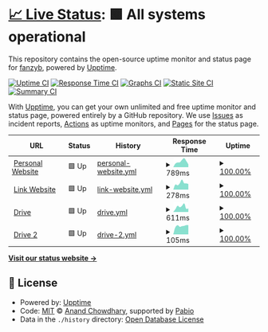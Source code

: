 # [📈 Live Status](https://status.fan.my.id): <!--live status--> **🟩 All systems operational**

This repository contains the open-source uptime monitor and status page for [fanzyb](https://status.fan.my.id), powered by [Upptime](https://github.com/upptime/upptime).

[![Uptime CI](https://github.com/fanzyb/upptime/workflows/Uptime%20CI/badge.svg)](https://github.com/fanzyb/upptime/actions?query=workflow%3A%22Uptime+CI%22)
[![Response Time CI](https://github.com/fanzyb/upptime/workflows/Response%20Time%20CI/badge.svg)](https://github.com/fanzyb/upptime/actions?query=workflow%3A%22Response+Time+CI%22)
[![Graphs CI](https://github.com/fanzyb/upptime/workflows/Graphs%20CI/badge.svg)](https://github.com/fanzyb/upptime/actions?query=workflow%3A%22Graphs+CI%22)
[![Static Site CI](https://github.com/fanzyb/upptime/workflows/Static%20Site%20CI/badge.svg)](https://github.com/fanzyb/upptime/actions?query=workflow%3A%22Static+Site+CI%22)
[![Summary CI](https://github.com/fanzyb/upptime/workflows/Summary%20CI/badge.svg)](https://github.com/fanzyb/upptime/actions?query=workflow%3A%22Summary+CI%22)

With [Upptime](https://upptime.js.org), you can get your own unlimited and free uptime monitor and status page, powered entirely by a GitHub repository. We use [Issues](https://github.com/fanzyb/upptime/issues) as incident reports, [Actions](https://github.com/fanzyb/upptime/actions) as uptime monitors, and [Pages](https://status.fan.my.id) for the status page.

<!--start: status pages-->
<!-- This summary is generated by Upptime (https://github.com/upptime/upptime) -->
<!-- Do not edit this manually, your changes will be overwritten -->
<!-- prettier-ignore -->
| URL | Status | History | Response Time | Uptime |
| --- | ------ | ------- | ------------- | ------ |
| <img alt="" src="https://icons.duckduckgo.com/ip3/fan.my.id.ico" height="13"> [Personal Website](https://fan.my.id) | 🟩 Up | [personal-website.yml](https://github.com/fanzyb/upptime/commits/HEAD/history/personal-website.yml) | <details><summary><img alt="Response time graph" src="./graphs/personal-website/response-time-week.png" height="20"> 789ms</summary><br><a href="https://status.fan.my.id/history/personal-website"><img alt="Response time 585" src="https://img.shields.io/endpoint?url=https%3A%2F%2Fraw.githubusercontent.com%2Ffanzyb%2Fupptime%2FHEAD%2Fapi%2Fpersonal-website%2Fresponse-time.json"></a><br><a href="https://status.fan.my.id/history/personal-website"><img alt="24-hour response time 742" src="https://img.shields.io/endpoint?url=https%3A%2F%2Fraw.githubusercontent.com%2Ffanzyb%2Fupptime%2FHEAD%2Fapi%2Fpersonal-website%2Fresponse-time-day.json"></a><br><a href="https://status.fan.my.id/history/personal-website"><img alt="7-day response time 789" src="https://img.shields.io/endpoint?url=https%3A%2F%2Fraw.githubusercontent.com%2Ffanzyb%2Fupptime%2FHEAD%2Fapi%2Fpersonal-website%2Fresponse-time-week.json"></a><br><a href="https://status.fan.my.id/history/personal-website"><img alt="30-day response time 622" src="https://img.shields.io/endpoint?url=https%3A%2F%2Fraw.githubusercontent.com%2Ffanzyb%2Fupptime%2FHEAD%2Fapi%2Fpersonal-website%2Fresponse-time-month.json"></a><br><a href="https://status.fan.my.id/history/personal-website"><img alt="1-year response time 585" src="https://img.shields.io/endpoint?url=https%3A%2F%2Fraw.githubusercontent.com%2Ffanzyb%2Fupptime%2FHEAD%2Fapi%2Fpersonal-website%2Fresponse-time-year.json"></a></details> | <details><summary><a href="https://status.fan.my.id/history/personal-website">100.00%</a></summary><a href="https://status.fan.my.id/history/personal-website"><img alt="All-time uptime 99.99%" src="https://img.shields.io/endpoint?url=https%3A%2F%2Fraw.githubusercontent.com%2Ffanzyb%2Fupptime%2FHEAD%2Fapi%2Fpersonal-website%2Fuptime.json"></a><br><a href="https://status.fan.my.id/history/personal-website"><img alt="24-hour uptime 100.00%" src="https://img.shields.io/endpoint?url=https%3A%2F%2Fraw.githubusercontent.com%2Ffanzyb%2Fupptime%2FHEAD%2Fapi%2Fpersonal-website%2Fuptime-day.json"></a><br><a href="https://status.fan.my.id/history/personal-website"><img alt="7-day uptime 100.00%" src="https://img.shields.io/endpoint?url=https%3A%2F%2Fraw.githubusercontent.com%2Ffanzyb%2Fupptime%2FHEAD%2Fapi%2Fpersonal-website%2Fuptime-week.json"></a><br><a href="https://status.fan.my.id/history/personal-website"><img alt="30-day uptime 100.00%" src="https://img.shields.io/endpoint?url=https%3A%2F%2Fraw.githubusercontent.com%2Ffanzyb%2Fupptime%2FHEAD%2Fapi%2Fpersonal-website%2Fuptime-month.json"></a><br><a href="https://status.fan.my.id/history/personal-website"><img alt="1-year uptime 99.99%" src="https://img.shields.io/endpoint?url=https%3A%2F%2Fraw.githubusercontent.com%2Ffanzyb%2Fupptime%2FHEAD%2Fapi%2Fpersonal-website%2Fuptime-year.json"></a></details>
| <img alt="" src="https://icons.duckduckgo.com/ip3/link.fan.my.id.ico" height="13"> [Link Website](https://link.fan.my.id) | 🟩 Up | [link-website.yml](https://github.com/fanzyb/upptime/commits/HEAD/history/link-website.yml) | <details><summary><img alt="Response time graph" src="./graphs/link-website/response-time-week.png" height="20"> 278ms</summary><br><a href="https://status.fan.my.id/history/link-website"><img alt="Response time 240" src="https://img.shields.io/endpoint?url=https%3A%2F%2Fraw.githubusercontent.com%2Ffanzyb%2Fupptime%2FHEAD%2Fapi%2Flink-website%2Fresponse-time.json"></a><br><a href="https://status.fan.my.id/history/link-website"><img alt="24-hour response time 222" src="https://img.shields.io/endpoint?url=https%3A%2F%2Fraw.githubusercontent.com%2Ffanzyb%2Fupptime%2FHEAD%2Fapi%2Flink-website%2Fresponse-time-day.json"></a><br><a href="https://status.fan.my.id/history/link-website"><img alt="7-day response time 278" src="https://img.shields.io/endpoint?url=https%3A%2F%2Fraw.githubusercontent.com%2Ffanzyb%2Fupptime%2FHEAD%2Fapi%2Flink-website%2Fresponse-time-week.json"></a><br><a href="https://status.fan.my.id/history/link-website"><img alt="30-day response time 288" src="https://img.shields.io/endpoint?url=https%3A%2F%2Fraw.githubusercontent.com%2Ffanzyb%2Fupptime%2FHEAD%2Fapi%2Flink-website%2Fresponse-time-month.json"></a><br><a href="https://status.fan.my.id/history/link-website"><img alt="1-year response time 240" src="https://img.shields.io/endpoint?url=https%3A%2F%2Fraw.githubusercontent.com%2Ffanzyb%2Fupptime%2FHEAD%2Fapi%2Flink-website%2Fresponse-time-year.json"></a></details> | <details><summary><a href="https://status.fan.my.id/history/link-website">100.00%</a></summary><a href="https://status.fan.my.id/history/link-website"><img alt="All-time uptime 100.00%" src="https://img.shields.io/endpoint?url=https%3A%2F%2Fraw.githubusercontent.com%2Ffanzyb%2Fupptime%2FHEAD%2Fapi%2Flink-website%2Fuptime.json"></a><br><a href="https://status.fan.my.id/history/link-website"><img alt="24-hour uptime 100.00%" src="https://img.shields.io/endpoint?url=https%3A%2F%2Fraw.githubusercontent.com%2Ffanzyb%2Fupptime%2FHEAD%2Fapi%2Flink-website%2Fuptime-day.json"></a><br><a href="https://status.fan.my.id/history/link-website"><img alt="7-day uptime 100.00%" src="https://img.shields.io/endpoint?url=https%3A%2F%2Fraw.githubusercontent.com%2Ffanzyb%2Fupptime%2FHEAD%2Fapi%2Flink-website%2Fuptime-week.json"></a><br><a href="https://status.fan.my.id/history/link-website"><img alt="30-day uptime 100.00%" src="https://img.shields.io/endpoint?url=https%3A%2F%2Fraw.githubusercontent.com%2Ffanzyb%2Fupptime%2FHEAD%2Fapi%2Flink-website%2Fuptime-month.json"></a><br><a href="https://status.fan.my.id/history/link-website"><img alt="1-year uptime 100.00%" src="https://img.shields.io/endpoint?url=https%3A%2F%2Fraw.githubusercontent.com%2Ffanzyb%2Fupptime%2FHEAD%2Fapi%2Flink-website%2Fuptime-year.json"></a></details>
| <img alt="" src="https://icons.duckduckgo.com/ip3/drive.manji.eu.org.ico" height="13"> [Drive](https://drive.manji.eu.org) | 🟩 Up | [drive.yml](https://github.com/fanzyb/upptime/commits/HEAD/history/drive.yml) | <details><summary><img alt="Response time graph" src="./graphs/drive/response-time-week.png" height="20"> 611ms</summary><br><a href="https://status.fan.my.id/history/drive"><img alt="Response time 847" src="https://img.shields.io/endpoint?url=https%3A%2F%2Fraw.githubusercontent.com%2Ffanzyb%2Fupptime%2FHEAD%2Fapi%2Fdrive%2Fresponse-time.json"></a><br><a href="https://status.fan.my.id/history/drive"><img alt="24-hour response time 471" src="https://img.shields.io/endpoint?url=https%3A%2F%2Fraw.githubusercontent.com%2Ffanzyb%2Fupptime%2FHEAD%2Fapi%2Fdrive%2Fresponse-time-day.json"></a><br><a href="https://status.fan.my.id/history/drive"><img alt="7-day response time 611" src="https://img.shields.io/endpoint?url=https%3A%2F%2Fraw.githubusercontent.com%2Ffanzyb%2Fupptime%2FHEAD%2Fapi%2Fdrive%2Fresponse-time-week.json"></a><br><a href="https://status.fan.my.id/history/drive"><img alt="30-day response time 1215" src="https://img.shields.io/endpoint?url=https%3A%2F%2Fraw.githubusercontent.com%2Ffanzyb%2Fupptime%2FHEAD%2Fapi%2Fdrive%2Fresponse-time-month.json"></a><br><a href="https://status.fan.my.id/history/drive"><img alt="1-year response time 847" src="https://img.shields.io/endpoint?url=https%3A%2F%2Fraw.githubusercontent.com%2Ffanzyb%2Fupptime%2FHEAD%2Fapi%2Fdrive%2Fresponse-time-year.json"></a></details> | <details><summary><a href="https://status.fan.my.id/history/drive">100.00%</a></summary><a href="https://status.fan.my.id/history/drive"><img alt="All-time uptime 100.00%" src="https://img.shields.io/endpoint?url=https%3A%2F%2Fraw.githubusercontent.com%2Ffanzyb%2Fupptime%2FHEAD%2Fapi%2Fdrive%2Fuptime.json"></a><br><a href="https://status.fan.my.id/history/drive"><img alt="24-hour uptime 100.00%" src="https://img.shields.io/endpoint?url=https%3A%2F%2Fraw.githubusercontent.com%2Ffanzyb%2Fupptime%2FHEAD%2Fapi%2Fdrive%2Fuptime-day.json"></a><br><a href="https://status.fan.my.id/history/drive"><img alt="7-day uptime 100.00%" src="https://img.shields.io/endpoint?url=https%3A%2F%2Fraw.githubusercontent.com%2Ffanzyb%2Fupptime%2FHEAD%2Fapi%2Fdrive%2Fuptime-week.json"></a><br><a href="https://status.fan.my.id/history/drive"><img alt="30-day uptime 100.00%" src="https://img.shields.io/endpoint?url=https%3A%2F%2Fraw.githubusercontent.com%2Ffanzyb%2Fupptime%2FHEAD%2Fapi%2Fdrive%2Fuptime-month.json"></a><br><a href="https://status.fan.my.id/history/drive"><img alt="1-year uptime 100.00%" src="https://img.shields.io/endpoint?url=https%3A%2F%2Fraw.githubusercontent.com%2Ffanzyb%2Fupptime%2FHEAD%2Fapi%2Fdrive%2Fuptime-year.json"></a></details>
| <img alt="" src="https://icons.duckduckgo.com/ip3/repo.kojedrive.workers.dev.ico" height="13"> [Drive 2](https://repo.kojedrive.workers.dev) | 🟩 Up | [drive-2.yml](https://github.com/fanzyb/upptime/commits/HEAD/history/drive-2.yml) | <details><summary><img alt="Response time graph" src="./graphs/drive-2/response-time-week.png" height="20"> 105ms</summary><br><a href="https://status.fan.my.id/history/drive-2"><img alt="Response time 108" src="https://img.shields.io/endpoint?url=https%3A%2F%2Fraw.githubusercontent.com%2Ffanzyb%2Fupptime%2FHEAD%2Fapi%2Fdrive-2%2Fresponse-time.json"></a><br><a href="https://status.fan.my.id/history/drive-2"><img alt="24-hour response time 217" src="https://img.shields.io/endpoint?url=https%3A%2F%2Fraw.githubusercontent.com%2Ffanzyb%2Fupptime%2FHEAD%2Fapi%2Fdrive-2%2Fresponse-time-day.json"></a><br><a href="https://status.fan.my.id/history/drive-2"><img alt="7-day response time 105" src="https://img.shields.io/endpoint?url=https%3A%2F%2Fraw.githubusercontent.com%2Ffanzyb%2Fupptime%2FHEAD%2Fapi%2Fdrive-2%2Fresponse-time-week.json"></a><br><a href="https://status.fan.my.id/history/drive-2"><img alt="30-day response time 117" src="https://img.shields.io/endpoint?url=https%3A%2F%2Fraw.githubusercontent.com%2Ffanzyb%2Fupptime%2FHEAD%2Fapi%2Fdrive-2%2Fresponse-time-month.json"></a><br><a href="https://status.fan.my.id/history/drive-2"><img alt="1-year response time 108" src="https://img.shields.io/endpoint?url=https%3A%2F%2Fraw.githubusercontent.com%2Ffanzyb%2Fupptime%2FHEAD%2Fapi%2Fdrive-2%2Fresponse-time-year.json"></a></details> | <details><summary><a href="https://status.fan.my.id/history/drive-2">100.00%</a></summary><a href="https://status.fan.my.id/history/drive-2"><img alt="All-time uptime 100.00%" src="https://img.shields.io/endpoint?url=https%3A%2F%2Fraw.githubusercontent.com%2Ffanzyb%2Fupptime%2FHEAD%2Fapi%2Fdrive-2%2Fuptime.json"></a><br><a href="https://status.fan.my.id/history/drive-2"><img alt="24-hour uptime 100.00%" src="https://img.shields.io/endpoint?url=https%3A%2F%2Fraw.githubusercontent.com%2Ffanzyb%2Fupptime%2FHEAD%2Fapi%2Fdrive-2%2Fuptime-day.json"></a><br><a href="https://status.fan.my.id/history/drive-2"><img alt="7-day uptime 100.00%" src="https://img.shields.io/endpoint?url=https%3A%2F%2Fraw.githubusercontent.com%2Ffanzyb%2Fupptime%2FHEAD%2Fapi%2Fdrive-2%2Fuptime-week.json"></a><br><a href="https://status.fan.my.id/history/drive-2"><img alt="30-day uptime 100.00%" src="https://img.shields.io/endpoint?url=https%3A%2F%2Fraw.githubusercontent.com%2Ffanzyb%2Fupptime%2FHEAD%2Fapi%2Fdrive-2%2Fuptime-month.json"></a><br><a href="https://status.fan.my.id/history/drive-2"><img alt="1-year uptime 100.00%" src="https://img.shields.io/endpoint?url=https%3A%2F%2Fraw.githubusercontent.com%2Ffanzyb%2Fupptime%2FHEAD%2Fapi%2Fdrive-2%2Fuptime-year.json"></a></details>

<!--end: status pages-->

[**Visit our status website →**](https://status.fan.my.id)

## 📄 License

- Powered by: [Upptime](https://github.com/upptime/upptime)
- Code: [MIT](./LICENSE) © [Anand Chowdhary](https://anandchowdhary.com), supported by [Pabio](https://pabio.com)
- Data in the `./history` directory: [Open Database License](https://opendatacommons.org/licenses/odbl/1-0/)
